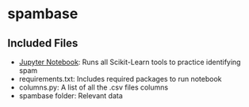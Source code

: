 # spambase

## Included Files
  - [Jupyter Notebook](spammy.ipynb): Runs all Scikit-Learn tools to practice identifying spam
  - requirements.txt: Includes required packages to run notebook
  - columns.py: A list of all the .csv files columns
  - spambase folder: Relevant data
